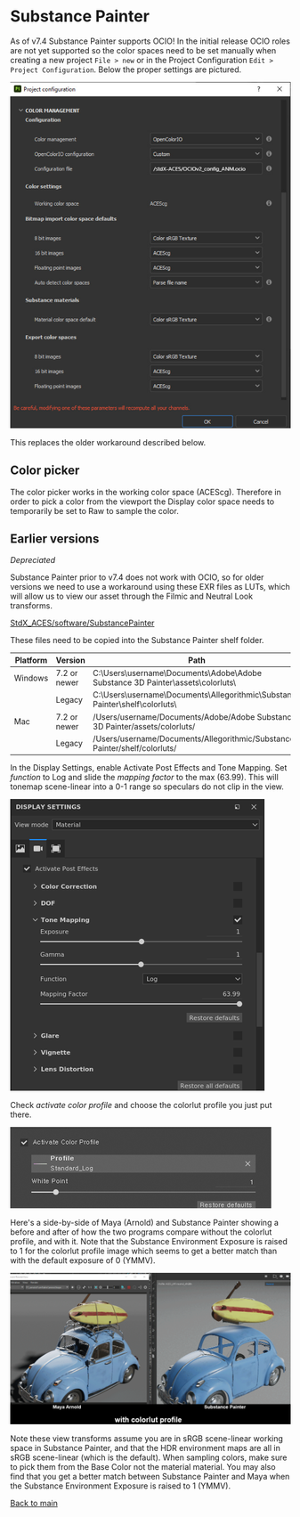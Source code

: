 # Substance Painter

As of v7.4 Substance Painter supports OCIO! In the initial release OCIO roles are not yet supported so the color spaces need to be set manually when creating a new project `File > new` or in the Project Configuration `Edit > Project Configuration`. Below the proper settings are pictured. 

![img](img/substance-ocio.jpg)

This replaces the older workaround described below.

## Color picker

The color picker works in the working color space (ACEScg). Therefore in order to pick a color from the viewport the Display color space needs to temporarily be set to Raw to sample the color. 

## Earlier versions

*Depreciated*

Substance Painter prior to v7.4 does not work with OCIO, so for older versions we need to use a workaround using these EXR files as LUTs, which will allow us to view our asset through the  Filmic and Neutral Look transforms.

[StdX_ACES/software/SubstancePainter](https://github.com/sharktacos/OpenColorIO-configs/tree/main/StdX_ACES/software/SubstancePainter)

These files need to be copied into the Substance Painter shelf folder. 

| Platform	| Version	      | Path
|-----------|---------------|---------------------------------------------------------------
| Windows	  | 7.2 or newer	| C:\Users\username\Documents\Adobe\Adobe Substance 3D Painter\assets\colorluts\
|           |  Legacy	      | C:\Users\username\Documents\Allegorithmic\Substance Painter\shelf\colorluts\
| Mac	      | 7.2 or newer	| /Users/username/Documents/Adobe/Adobe Substance 3D Painter/assets/colorluts/
|           | Legacy	      | /Users/username/Documents/Allegorithmic/Substance Painter/shelf/colorluts/


In the Display Settings, enable Activate Post Effects and Tone Mapping. Set *function* to Log and slide the *mapping factor* to the max (63.99). This will tonemap scene-linear into a 0-1 range so speculars do not clip in the view.

![sp1](img/substance_painter_aces_setup_01_tonemapping.png)

Check *activate color profile* and choose the colorlut profile you just put there.

![sp2](img/Substance2.jpg)

Here's a side-by-side of Maya (Arnold) and Substance Painter showing a before and after of how the two programs compare without the colorlut profile, and with it. Note that the Substance Environment Exposure is raised to 1 for the colorlut profile image which seems to get a better match than with the default exposure of 0 (YMMV).


![sp2](img/Substance_profileAB.gif)


Note these view transforms assume you are in sRGB scene-linear working space in Substance Painter, and that the HDR environment maps are all in sRGB scene-linear (which is the default). When sampling colors, make sure to pick them from the Base Color not the material material. You may also find that you get a better match between Substance Painter and Maya when the Substance Environment Exposure is raised to 1 (YMMV).

[Back to main](../StdX_ACES)
